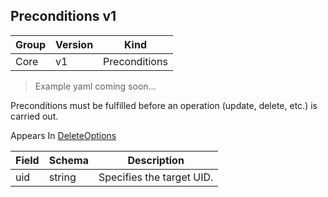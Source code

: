 ## Preconditions v1

Group        | Version     | Kind
------------ | ---------- | -----------
Core | v1 | Preconditions

> Example yaml coming soon...



Preconditions must be fulfilled before an operation (update, delete, etc.) is carried out.

<aside class="notice">
Appears In  <a href="#deleteoptions-v1">DeleteOptions</a> </aside>

Field        | Schema     | Description
------------ | ---------- | -----------
uid | string | Specifies the target UID.

